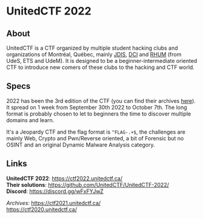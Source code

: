 # UnitedCTF 2022

## About

UnitedCTF is a CTF organized by multiple student hacking clubs and organizations of Montréal, Québec, mainly [JDIS](https://jdis.ca/), [DCI](https://dciets.com/) and [RHUM](https://ctf2022.unitedctf.ca/rhum) (from UdeS, ETS and UdeM).
It is designed to be a beginner-intermediate oriented CTF to introduce new comers of these clubs to the hacking and CTF world.

## Specs

2022 has been the 3rd edition of the CTF (you can find their archives [here](#links)).
It spread on 1 week from September 30th 2022 to October 7th. The long format is probably chosen to let to beginners the time to discover multiple domains and learn.

It's a Jeopardy CTF and the flag format is `^FLAG-.+$`, the challenges are mainly Web, Crypto and Pwn/Reverse oriented, a bit of Forensic but no OSINT and an original Dynamic Malware Analysis category.

## Links
**UnitedCTF 2022**: https://ctf2022.unitedctf.ca/  
**Their solutions**: https://github.com/UnitedCTF/UnitedCTF-2022/  
**Discord**: https://discord.gg/wFxFYJwZ  

*Archives:*
https://ctf2021.unitedctf.ca/  
https://ctf2020.unitedctf.ca/

